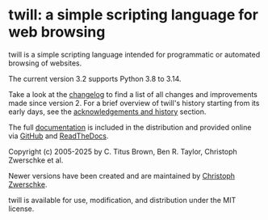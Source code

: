 twill: a simple scripting language for web browsing
===================================================

twill is a simple scripting language intended for programmatic or automated browsing of websites.

The current version 3.2 supports Python 3.8 to 3.14.

Take a look at the [changelog](https://twill-tools.github.io/twill/changelog.html) to find a list of all changes and improvements made since version 2. For a brief overview of twill's history starting from its early days, see the [acknowledgements and history](https://twill-tools.github.io/twill/overview.html#acknowledgements-and-history) section.

The full [documentation](https://twill-tools.github.io/twill/) is included in the distribution and provided online via [GitHub](https://twill-tools.github.io/twill/) and [ReadTheDocs](https://twill.readthedocs.io/en/latest/).

Copyright (c) 2005-2025 by C. Titus Brown, Ben R. Taylor, Christoph Zwerschke et al.

Newer versions have been created and are maintained by [Christoph Zwerschke](https://github.com/Cito).
 
twill is available for use, modification, and distribution under the MIT license.
